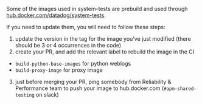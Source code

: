 Some of the images used in system-tests are prebuild and used through 
[hub.docker.com/datadog/system-tests](https://hub.docker.com/repository/docker/datadog/system-tests/).

If you need to update them, you will need to follow these steps:

1. update the version in the tag for the image you've just modified (there should be 3 or 4 occurrences in the code)
2. create your PR, and add the relevant label to rebuild the image in the CI
  * `build-python-base-images` for python weblogs
  * `build-proxy-image` for proxy image
3. just before merging your PR, ping somebody from Reliability & Performance team to push your image to hub.docker.com (`#apm-shared-testing` on slack)
